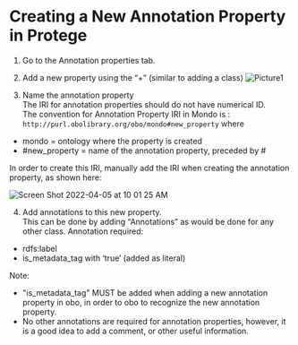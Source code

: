 # Creating a New Annotation Property in Protege

1. Go to the Annotation properties tab.
2. Add a new property using the “+” (similar to adding a class)
![Picture1](https://user-images.githubusercontent.com/12737987/161809288-a074fc51-2767-4ec0-a54e-77abb86e4288.png)


3. Name the annotation property   
The IRI for annotation properties should do not have numerical ID.    
The convention for Annotation Property IRI in Mondo is : `http://purl.obolibrary.org/obo/mondo#new_property` where  
  - mondo = ontology where the property is created   
  - #new_property = name of the annotation property, preceded by #      

  In order to create this IRI, manually add the IRI when creating the annotation property, as shown here:

![Screen Shot 2022-04-05 at 10 01 25 AM](https://user-images.githubusercontent.com/12737987/161809825-6bfb17bb-320d-4439-9d82-00ed1d606799.png)


4. Add annotations to this new property.   
This can be done by adding “Annotations” as would be done for any other class.
Annotation required:
  - rdfs:label
  - is_metadata_tag    with  ‘true’ (added as literal)  

  Note:
  - "is_metadata_tag" MUST be added when adding a new annotation property in obo, in order to obo to recognize the new annotation property.  
  - No other annotations are required for annotation properties, however, it is a good idea to add a comment, or other useful information.
